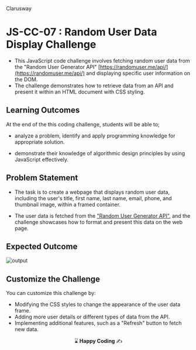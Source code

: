 <p>Clarusway<img align="right"
  src="https://secure.meetupstatic.com/photos/event/3/1/b/9/600_488352729.jpeg"  width="15px"></p>

# JS-CC-07 : Random User Data Display Challenge

- This JavaScript code challenge involves fetching random user data from the "Random User Generator API" [https://randomuser.me/api/](https://randomuser.me/api/)  and displaying specific user information on the DOM. 
- The challenge demonstrates how to retrieve data from an API and present it within an HTML document with CSS styling.


## Learning Outcomes

At the end of the this coding challenge, students will be able to;

- analyze a problem, identify and apply programming knowledge for appropriate solution.

- demonstrate their knowledge of algorithmic design principles by using JavaScript effectively.

## Problem Statement

- The task is to create a webpage that displays random user data, including the user's title, first name, last name, email, phone, and thumbnail image, within a framed container. 

- The user data is fetched from the ["Random User Generator API"](https://randomuser.me/api/), and the challenge showcases how to format and present this data on the web page.

## Expected Outcome

![output](./randomUser.gif)

## Customize the Challenge
You can customize this challenge by:

- Modifying the CSS styles to change the appearance of the user data frame.
- Adding more user details or different types of data from the API.
- Implementing additional features, such as a "Refresh" button to fetch new data.



<p align="center"> ⌛ <strong>Happy Coding </strong> ✍ </p>
